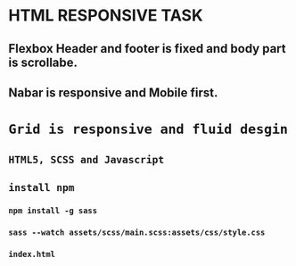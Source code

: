 
# HTML RESPONSIVE TASK
## Flexbox Header and footer is fixed and body part is scrollabe.

## Nabar is responsive and Mobile first.

# `Grid is responsive and fluid desgin`

## `HTML5, SCSS and Javascript`

## `install npm`

### `npm install -g sass`

### `sass --watch assets/scss/main.scss:assets/css/style.css`

### `index.html`
